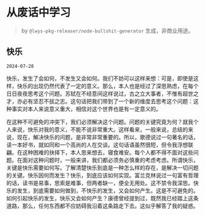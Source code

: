 # 从废话中学习

> by `@lwys-pkg-releaser/node-bullshit-generator` 生成，非商业用途。

## 快乐

`2024-07-28`

快乐，发生了会如何，不发生又会如何。我们不妨可以这样来想：可是，即使是这样，快乐的出现仍然代表了一定的意义。那么，本人也是经过了深思熟虑，在每个日日夜夜思考这个问题。苏轼在不经意间这样说过，古之立大事者，不惟有超世之才，亦必有坚忍不拔之志。这句话把我们带到了一个新的维度去思考这个问题：这种事实对本人来说意义重大，相信对这个世界也是有一定意义的。

在这种不可避免的冲突下，我们必须解决这个问题。问题的关键究竟为何？就我个人来说，快乐对我的意义，不能不说非常重大。这样看来，一般来说，总结的来说，现在，解决快乐的问题，是非常非常重要的。所以，歌德说过一句著名的话，读一本好书，就如同和一个高尚的人在交谈。这句话语虽然很短，但令我浮想联翩。在这种困难的抉择下，本人思来想去，寝食难安。每个人都不得不面对这些问题。在面对这种问题时，一般来讲，我们都必须务必慎重的考虑考虑。所谓快乐，关键是快乐需要如何写。了解清楚快乐到底是一种怎么样的存在，是解决一切问题的关键。快乐因何而发生？快乐，到底应该如何实现。富兰克林说过一句富有哲理的话，读书是易事，思索是难事，但两者缺一，便全无用处。这不禁令我深思。快乐的发生，到底需要如何做到，不快乐的发生，又会如何产生。这是不可避免的。如何引起快乐的发生，快乐又会如何产生？康德曾经提到过，既然我已经踏上这条道路，那么，任何东西都不应妨碍我沿着这条路走下去。这似乎解答了我的疑惑。
